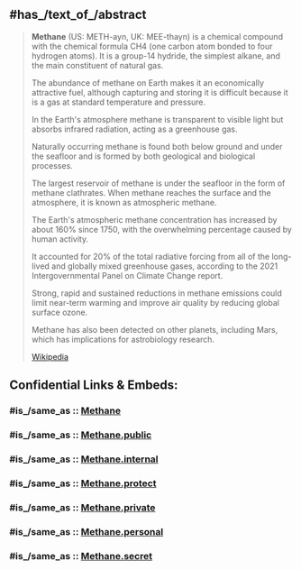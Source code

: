 

## #has_/text_of_/abstract 

> **Methane** (US:  METH-ayn, UK:  MEE-thayn) is a chemical compound with the chemical formula CH4 
> (one carbon atom bonded to four hydrogen atoms). 
> It is a group-14 hydride, the simplest alkane, and the main constituent of natural gas. 
> 
> The abundance of methane on Earth makes it an economically attractive fuel, 
> although capturing and storing it is difficult because it is a gas at standard temperature and pressure. 
> 
> In the Earth's atmosphere methane is transparent to visible light but absorbs infrared radiation, 
> acting as a greenhouse gas. 
>
> Naturally occurring methane is found both below ground and under the seafloor 
> and is formed by both geological and biological processes. 
> 
> The largest reservoir of methane is under the seafloor in the form of methane clathrates. 
> When methane reaches the surface and the atmosphere, it is known as atmospheric methane.
>
> The Earth's atmospheric methane concentration has increased by about 160% since 1750, 
> with the overwhelming percentage caused by human activity. 
> 
> It accounted for 20% of the total radiative forcing from all of the long-lived and globally mixed greenhouse gases, 
> according to the 2021 Intergovernmental Panel on Climate Change report. 
> 
> Strong, rapid and sustained reductions in methane emissions could limit near-term warming 
> and improve air quality by reducing global surface ozone.
>
> Methane has also been detected on other planets, including Mars, which has implications for astrobiology research.
>
> [Wikipedia](https://en.wikipedia.org/wiki/Methane)


## Confidential Links & Embeds: 

### #is_/same_as :: [Methane](/_Standards/Chemistry/organic/Alkane/Methane.md) 

### #is_/same_as :: [Methane.public](/_public/Chemistry/organic/Alkane/Methane.public.md) 

### #is_/same_as :: [Methane.internal](/_internal/Chemistry/organic/Alkane/Methane.internal.md) 

### #is_/same_as :: [Methane.protect](/_protect/Chemistry/organic/Alkane/Methane.protect.md) 

### #is_/same_as :: [Methane.private](/_private/Chemistry/organic/Alkane/Methane.private.md) 

### #is_/same_as :: [Methane.personal](/_personal/Chemistry/organic/Alkane/Methane.personal.md) 

### #is_/same_as :: [Methane.secret](/_secret/Chemistry/organic/Alkane/Methane.secret.md)

